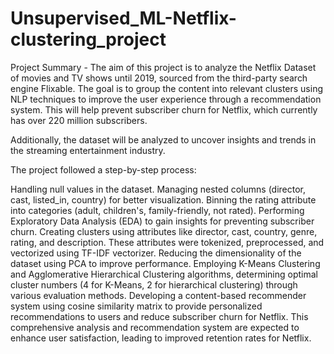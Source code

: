 # Unsupervised_ML-Netflix-clustering_project
Project Summary -
The aim of this project is to analyze the Netflix Dataset of movies and TV shows until 2019, sourced from the third-party search engine Flixable. The goal is to group the content into relevant clusters using NLP techniques to improve the user experience through a recommendation system. This will help prevent subscriber churn for Netflix, which currently has over 220 million subscribers.

Additionally, the dataset will be analyzed to uncover insights and trends in the streaming entertainment industry.

The project followed a step-by-step process:

Handling null values in the dataset.
Managing nested columns (director, cast, listed_in, country) for better visualization.
Binning the rating attribute into categories (adult, children's, family-friendly, not rated).
Performing Exploratory Data Analysis (EDA) to gain insights for preventing subscriber churn.
Creating clusters using attributes like director, cast, country, genre, rating, and description. These attributes were tokenized, preprocessed, and vectorized using TF-IDF vectorizer.
Reducing the dimensionality of the dataset using PCA to improve performance.
Employing K-Means Clustering and Agglomerative Hierarchical Clustering algorithms, determining optimal cluster numbers (4 for K-Means, 2 for hierarchical clustering) through various evaluation methods.
Developing a content-based recommender system using cosine similarity matrix to provide personalized recommendations to users and reduce subscriber churn for Netflix.
This comprehensive analysis and recommendation system are expected to enhance user satisfaction, leading to improved retention rates for Netflix.
